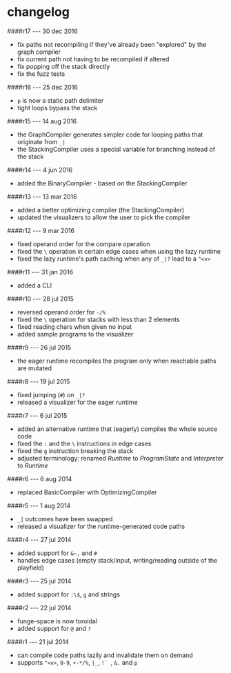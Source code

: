 changelog
=========

####r17 --- 30 dec 2016
 + fix paths not recompiling if they've already been "explored" by the graph compiler
 + fix current path not having to be recompiled if altered
 + fix popping off the stack directly
 + fix the fuzz tests

####r16 --- 25 dec 2016
 + `p` is now a static path delimiter
 + tight loops bypass the stack

####r15 --- 14 aug 2016
 + the GraphCompiler generates simpler code for looping paths that originate from `_|`
 + the StackingCompiler uses a special variable for branching instead of the stack

####r14 --- 4 jun 2016
 + added the BinaryCompiler - based on the StackingCompiler

####r13 --- 13 mar 2016
 + added a better optimizing compiler (the StackingCompiler)
 + updated the visualizers to allow the user to pick the compiler

####r12 --- 9 mar 2016
 + fixed operand order for the compare operation
 + fixed the `\` operation in certain edge cases when using the lazy runtime
 + fixed the lazy runtime's path caching when any of `_|?` lead to a `^<v>`

####r11 --- 31 jan 2016
 + added a CLI

####r10 --- 28 jul 2015
 + reversed operand order for `-/%`
 + fixed the `\` operation for stacks with less than 2 elements
 + fixed reading chars when given no input
 + added sample programs to the visualizer

####r9 --- 26 jul 2015
 + the eager runtime recompiles the program only when reachable paths are mutated

####r8 --- 19 jul 2015
 + fixed jumping (`#`) on `_|?`
 + released a visualizer for the eager runtime

####r7 --- 6 jul 2015
 + added an alternative runtime that (eagerly) compiles the whole source code
 + fixed the `:` and the `\` instructions in edge cases
 + fixed the `g` instruction breaking the stack
 + adjusted terminology: renamed *Runtime* to *ProgramState* and *Interpreter* to *Runtime*

####r6 --- 6 aug 2014
 + replaced BasicCompiler with OptimizingCompiler

####r5 --- 1 aug 2014
 + `_|` outcomes have been swapped
 + released a visualizer for the runtime-generated code paths

####r4 --- 27 jul 2014
 + added support for `&~,` and `#`
 + handles edge cases (empty stack/input, writing/reading outside of the playfield)

####r3 --- 25 jul 2014
 + added support for `:\$`, `g` and strings

####r2 --- 22 jul 2014
 + funge-space is now toroidal
 + added support for `@` and `?`

####r1 --- 21 jul 2014
 + can compile code paths lazily and invalidate them on demand
 + supports `^<v>`, `0-9`, `+-*/%`, `|_`, ``!` ``, `&.` and `p`